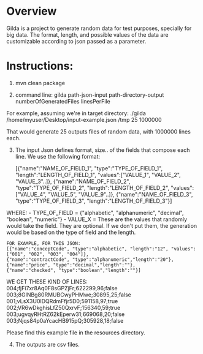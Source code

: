 # Overview
Gilda is a project to generate random data for test purposes, specially for big data.
The format, length, and possible values of the data are customizable according to json passed as a parameter.


# Instructions:

1. mvn clean package

2. command line:
	gilda path-json-input path-directory-output numberOfGeneratedFiles linesPerFile

For example, assuming we're in target directory: 
	./gilda /home/myuser/Desktop/input-example.json /tmp 25 1000000 

That would generate 25 outputs files of random data, with 1000000 lines each. 

3. The input Json defines format, size.. of the fields that compose each line. We use the following format: 

	[{"name":"NAME_OF_FIELD_1", "type":"TYPE_OF_FIELD_1", "length":"LENGTH_OF_FIELD_1", "values":["VALUE_1", "VALUE_2", "VALUE_3"..]},
	{"name":"NAME_OF_FIELD_2", "type":"TYPE_OF_FIELD_2", "length":"LENGTH_OF_FIELD_2", "values":["VALUE_4", "VALUE_5", "VALUE_9"..]},
	{"name":"NAME_OF_FIELD_3", "type":"TYPE_OF_FIELD_3", "length":"LENGTH_OF_FIELD_3"}]

WHERE:
	- TYPE_OF_FIELD = {"alphabetic", "alphanumeric", "decimal", "boolean", "numeric"}
	- VALUE_X = These are the values that randomly would take the field. They are optional. If we don't put them, the generation would be based on the type of field and the length.

	FOR EXAMPLE, FOR THIS JSON:
	[{"name":"conceptCode", "type":"alphabetic", "length":"12", "values":["001", "002", "003", "004"]},
	{"name":"contractCode", "type":"alphanumeric","length":"20"},
	{"name":"price", "type":"decimal","length":""},
	{"name":"checked", "type":"boolean","length":""}]

WE GET THESE KIND OF LINES:
	004;fjFi7xr8Aq0F8sGPZjFr;622299,96;false
	003;8GINBg80RMUBCwyPHMwe;30895,25;false
	001;vLsX3U0lDQRdmFfjr5D0;591158,97;true
	002;VR6wDkghisLfZ50QxrvF;156340,59;true
	003;ugvqyRHtRZ62kEperw31;669068,20;false
	003;Njqs84p0aYcacHB915pQ;305928,18;false 

Please find this example file in the resources directory.

4. The outputs are csv files.

